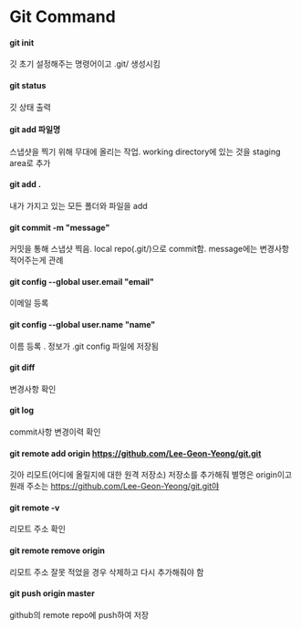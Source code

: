 # Git Command

#### git init

깃 초기 설정해주는 명령어이고 .git/ 생성시킴

#### git status

깃 상태 출력

#### git add 파일명

스냅샷을 찍기 위해 무대에 올리는 작업.  working directory에 있는 것을 staging area로 추가

#### git add .

내가 가지고 있는 모든 폴더와 파일을 add

#### git commit -m "message"

커밋을 통해 스냅샷 찍음. local repo(.git/)으로 commit함. message에는 변경사항 적어주는게 관례

#### git config --global user.email "email" 

이메일 등록

#### git config --global user.name "name"

이름 등록 . 정보가 .git config 파일에 저장됨

#### git diff 

변경사항 확인

#### git log

commit사항 변경이력 확인

#### git remote add origin https://github.com/Lee-Geon-Yeong/git.git

깃아 리모트(어디에 올릴지에 대한 원격 저장소) 저장소를 추가해줘 별명은 origin이고 원래 주소는 https://github.com/Lee-Geon-Yeong/git.git야

#### git remote -v

리모트 주소 확인

#### git remote remove origin

리모트 주소 잘못 적었을 경우 삭제하고 다시 추가해줘야 함

#### git push origin master

github의 remote repo에 push하여 저장

